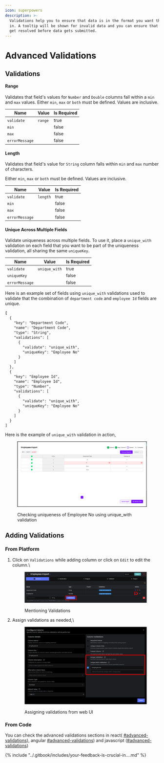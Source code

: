 ```yaml
---
icon: superpowers
description: >-
  Validations help you to ensure that data is in the format you want them to be
  in. A tooltip will be shown for invalid data and you can ensure that errors
  get resolved before data gets submitted.
---
```


# Advanced Validations

## Validations

#### Range

Validates that field's values for `Number` and `Double` columns fall within a `min` and `max` values. Either `min`, `max` or `both` must be defined. Values are inclusive.

<table><thead><tr><th>Name</th><th>Value</th><th data-type="checkbox">Is Required</th></tr></thead><tbody><tr><td><code>validate</code></td><td><code>range</code></td><td>true</td></tr><tr><td><code>min</code></td><td></td><td>false</td></tr><tr><td><code>max</code></td><td></td><td>false</td></tr><tr><td><code>errorMessage</code></td><td></td><td>false</td></tr></tbody></table>

#### Length

Validates that field's value for `String` column falls within `min` and `max` number of characters.

Either `min`, `max` or `both` must be defined. Values are inclusive.

<table><thead><tr><th>Name</th><th>Value</th><th data-type="checkbox">Is Required</th></tr></thead><tbody><tr><td><code>validate</code></td><td><code>length</code></td><td>true</td></tr><tr><td><code>min</code></td><td></td><td>false</td></tr><tr><td><code>max</code></td><td></td><td>false</td></tr><tr><td><code>errorMessage</code></td><td></td><td>false</td></tr></tbody></table>

#### Unique Across Multiple Fields

Validate uniqueness across multiple fields. To use it, place a `unique_with` validation on each field that you want to be part of the uniqueness validation, all sharing the same `uniqueKey`.

<table><thead><tr><th>Name</th><th>Value</th><th data-type="checkbox">Is Required</th></tr></thead><tbody><tr><td><code>validate</code></td><td><code>unique_with</code></td><td>true</td></tr><tr><td><code>uniqueKey</code></td><td></td><td>false</td></tr><tr><td><code>errorMessage</code></td><td></td><td>false</td></tr></tbody></table>

Here is an example set of fields using `unique_with` validations used to validate that the combination of `department code` and `employee Id`   fields are unique.

<pre class="language-json"><code class="lang-json"><strong>[
</strong>  {
    "key": "Department Code",
    "name": "Department Code",
    "type": "String",
    "validations": [
      {
        "validate": "unique_with",
        "uniqueKey": "Employee No"
      }
    ]
  },
  {
    "key": "Employee Id",
    "name": "Employee Id",
    "type": "Number",
    "validations": [
      {
        "validate": "unique_with",
        "uniqueKey": "Employee No"
      }
    ]
  }
]
</code></pre>

Here is the example of `unique_with` validation in action,

<figure><img src="../.gitbook/assets/image (71).png" alt=""><figcaption><p>Checking uniqueness of Employee No using unique_with validation</p></figcaption></figure>

## Adding Validations

### From Platform

1.  Click on `Validations` while adding column or click on `Edit` to edit the column.\


    <figure><img src="../.gitbook/assets/image (72).png" alt=""><figcaption><p>Mentioning Validations</p></figcaption></figure>
2.  Assign validations as needed,\


    <figure><img src="../.gitbook/assets/image (74).png" alt=""><figcaption><p>Assigning validations from web UI</p></figcaption></figure>

### From Code

You can check the advanced validations sections in react( [#advanced-validations](../importer/react-embed.md#advanced-validations "mention")), angular [#advanced-validations](../importer/angular-embed.md#advanced-validations "mention")) and javascript ([#advanced-validations](../importer/html-js-embed.md#advanced-validations "mention"))

{% include "../.gitbook/includes/your-feedback-is-crucial-in....md" %}

